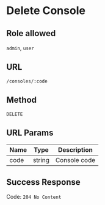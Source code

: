 # Delete Console

## Role allowed
`admin`, `user`

## URL
`/consoles/:code`

## Method
`DELETE`

## URL Params
| Name | Type | Description |
| --- | --- | --- |
| code | string | Console code |

## Success Response
Code: `204 No Content`
